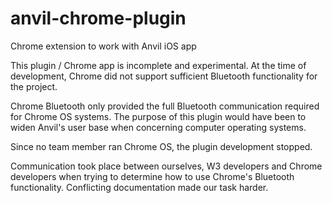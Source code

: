 # anvil-chrome-plugin
Chrome extension to work with Anvil iOS app

This plugin / Chrome app is incomplete and experimental. At the time of development, Chrome did not support sufficient Bluetooth functionality for the project.

Chrome Bluetooth only provided the full Bluetooth communication required for Chrome OS systems. The purpose of this plugin would have been to widen Anvil's user base when concerning computer operating systems.

Since no team member ran Chrome OS, the plugin development stopped.

Communication took place between ourselves, W3 developers and Chrome developers when trying to determine how to use Chrome's Bluetooth functionality. Conflicting documentation made our task harder.
